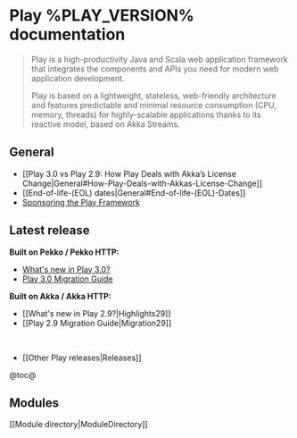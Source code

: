 <!--- Copyright (C) from 2022 The Play Framework Contributors <https://github.com/playframework>, 2011-2021 Lightbend Inc. <https://www.lightbend.com> -->

# Play %PLAY_VERSION% documentation

> Play is a high-productivity Java and Scala web application framework that integrates the components and APIs you need for modern web application development. 
>
> Play is based on a lightweight, stateless, web-friendly architecture and features predictable and minimal resource consumption (CPU, memory, threads) for highly-scalable applications thanks to its reactive model, based on Akka Streams.

## General

- [[Play 3.0 vs Play 2.9: How Play Deals with Akka’s License Change|General#How-Play-Deals-with-Akkas-License-Change]]
- [[End-of-life-(EOL) dates|General#End-of-life-(EOL)-Dates]]
- [Sponsoring the Play Framework](https://www.playframework.com/sponsors)

## Latest release

**Built on Pekko / Pekko HTTP:**

- [What's new in Play 3.0?](https://www.playframework.com/documentation/latest/Highlights30)
- [Play 3.0 Migration Guide](https://www.playframework.com/documentation/latest/Migration30)

**Built on Akka / Akka HTTP:**

- [[What's new in Play 2.9?|Highlights29]]
- [[Play 2.9 Migration Guide|Migration29]]

<br/>

- [[Other Play releases|Releases]]


@toc@

## Modules

[[Module directory|ModuleDirectory]]
